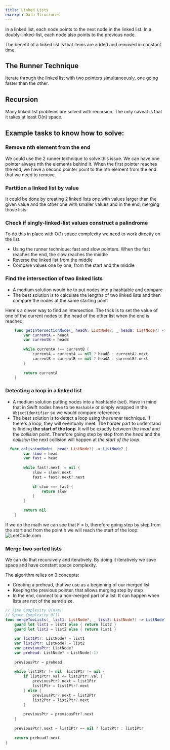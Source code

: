 ```yaml
---
title: Linked Lists
excerpt: Data Structures
---
```


In a linked list, each node points to the next node in the linked list. In a doubly-linked-list, each node also points to the previous node. 

The benefit of a linked list is that items are added and removed in constant time.

## The Runner Technique

Iterate through the linked list with two pointers simultaneously, one going faster than the other. 

## Recursion

Many linked list problems are solved with recursion. The only caveat is that it takes at least O(n) space. 


## Example tasks to know how to solve:

### Remove nth element from the end

We could use the 2 runner technique to solve this issue. We can have one pointer always nth the elements behind it. When the first pointer reaches the end, we have a second pointer point to the nth element from the end that we need to remove.

### Partition a linked list by value

It could be done by creating 2 linked lists one with values larger than the given value and the other one with smaller values and in the end, merging those lists. 

### Check if singly-linked-list values construct a palindrome

To do this in place with O(1) space complexity we need to work directly on the list.

- Using the runner technique: fast and slow pointers. When the fast reaches the end, the slow reaches the middle
- Reverse the linked list from the middle
- Compare values one by one, from the start and the middle

### Find the intersection of two linked lists

- A medium solution would be to put nodes into a hashtable and compare
- The best solution is to calculate the lengths of two linked lists and then compare the nodes at the same starting point

Here's a clever way to find an intersection. The trick is to set the value of one of the current nodes to the head of the other list when the end is reached:

```swift
    func getIntersectionNode(_ headA: ListNode?, _ headB: ListNode?) -> ListNode? { 
        var currentA = headA
        var currentB = headB
        
        while currentA !== currentB {
            currentA = currentA == nil ? headB : currentA?.next
            currentB = currentB == nil ? headA : currentB?.next
        }
        
        return currentA
    }
```

### Detecting a loop in a linked list

- A medium solution putting nodes into a hashtable (set). Have in mind that in Swift nodes have to be `Hashable` or simply wrapped in the `ObjectIdentifier` so we would compare references
- The best solution is to detect a loop using the runner technique. If there's a loop, they will eventually meet. The harder part to understand is finding **the start of the loop**. It will be exactly between the *head* and the *collision* point. Therefore going step by step from the *head* and the *collision* the next collision will happen at *the start of the loop*.

```swift
  func colissionNode(_ head: ListNode?) -> ListNode? {
        var slow = head
        var fast = head
        
        while fast?.next != nil {
            slow = slow?.next
            fast = fast?.next?.next
            
            if slow === fast {
                return slow
            }
        }
        
        return nil
    }
```

If we do the math we can see that F = b, therefore going step by step from the start and from the point h we will reach the start of the loop:
![LeetCode.com](/images/notes/67ea9a4463080be07ce89fc92ba437d53482bdce56217f6ff1ffe17e021bf200.png)  

### Merge two sorted lists

We can do that recursively and iteratively. By doing it iteratively we save space and have constant space complexity. 

The algorithm relies on 3 concepts:
- Creating a prehead, that we use as a beginning of our merged list
- Keeping the previous pointer, that allows merging step by step
- In the end, connect to a non-merged part of a list. It can happen when lists are not of the same size.

```swift
// Time Complexity O(n+m)
// Space Complexity O(1)
func mergeTwoLists(_ list1: ListNode?, _ list2: ListNode?) -> ListNode? {
    guard let list1 = list1 else { return list2 }
    guard let list2 = list2 else { return list1 }
    
    var list1Ptr: ListNode? = list1
    var list2Ptr: ListNode? = list2
    var previousPtr: ListNode?
    var prehead: ListNode? = ListNode(-1)
    
    previousPtr = prehead
    
    while list1Ptr != nil, list2Ptr != nil {            
        if list1Ptr!.val <= list2Ptr!.val {
            previousPtr?.next = list1Ptr
            list1Ptr = list1Ptr?.next
        } else {
            previousPtr?.next = list2Ptr
            list2Ptr = list2Ptr?.next
        }
        
        previousPtr = previousPtr?.next
    }
    
    previousPtr?.next = list1Ptr == nil ? list2Ptr : list1Ptr
    
    return prehead?.next
}
```